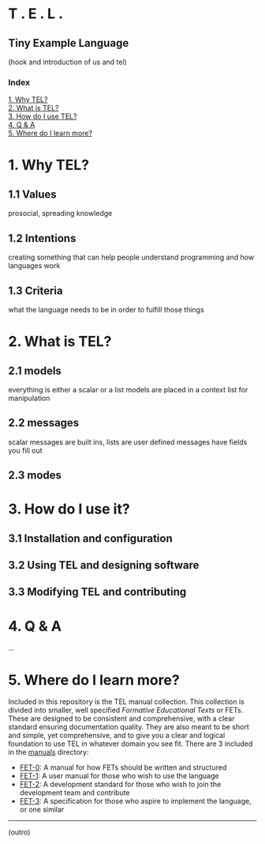 # T . E . L .
## Tiny Example Language

(hook and introduction of us and tel)

### Index
[1. Why TEL?](#1-why-tel)  
[2. What is TEL?](#2-what-is-tel)  
[3. How do I use TEL?](#3-how-do-i-use-tel)  
[4. Q & A](#4-q--a)  
[5. Where do I learn more?](#5-where-do-i-learn-more)

# 1. Why TEL?
## 1.1 Values
prosocial, spreading knowledge
## 1.2 Intentions
creating something that can help people understand programming and how languages work
## 1.3 Criteria
what the language needs to be in order to fulfill those things

# 2. What is TEL?
## 2.1 models
everything is either a scalar or a list
models are placed in a context list for manipulation
## 2.2 messages
scalar messages are built ins, lists are user defined
messages have fields you fill out
## 2.3 modes

# 3. How do I use it?
## 3.1 Installation and configuration
## 3.2 Using TEL and designing software
## 3.3 Modifying TEL and contributing

# 4. Q & A
...

# 5. Where do I learn more?
Included in this repository is the TEL manual collection. This collection is divided into smaller, well specified *Formative Educational Texts* or FETs.
These are designed to be consistent and comprehensive, with a clear standard ensuring documentation quality.
They are also meant to be short and simple, yet comprehensive, and to give you a clear and logical foundation to use TEL in whatever
domain you see fit. There are 3 included in the [manuals](manuals) directory:
- [FET-0](manuals/fet-0.md): A manual for how FETs should be written and structured
- [FET-1](manuals/fet-1.md): A user manual for those who wish to use the language
- [FET-2](manuals/fet-2.md): A development standard for those who wish to join the development team and contribute
- [FET-3](manuals/fet-3.md): A specification for those who aspire to implement the language, or one similar

---

(outro)
